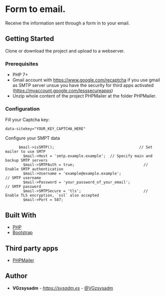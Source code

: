 # Form to email.

Receive the information sent through a form in to your email.

## Getting Started

Clone or download the project and upload to a webserver.

### Prerequisites

* PHP 7+
* Gmail account with https://www.google.com/recaptcha if you use gmail as SMTP server unsue you have the security for third apps activated (https://myaccount.google.com/lesssecureapps)
* Unzip whole content of the project PHPMailer at the folder PHPMailer.

### Configuration

Fill your Captcha key:
```
data-sitekey="YOUR_KEY_CAPTCHA_HERE"
```
Configure your SMPT data
```
      $mail->isSMTP();                                      // Set mailer to use SMTP
	    $mail->Host = 'smtp.example.example';  // Specify main and backup SMTP servers
	    $mail->SMTPAuth = true;                               // Enable SMTP authentication
	    $mail->Username = 'example@example.example';                 // SMTP username
	    $mail->Password = 'your_password_of_your_email';                           // SMTP password
	    $mail->SMTPSecure = 'tls';                            // Enable TLS encryption, `ssl` also accepted
	    $mail->Port = 587; 
```
## Built With

* [PHP](http://php.net/)
* [Bootstrap](https://getbootstrap.com/docs/4.1/getting-started/introduction/)

## Third party apps

* [PHPMailer](https://github.com/PHPMailer/PHPMailer)

## Author

* **VGzsysadm** - *https://sysadm.es* - [@VGzsysadm](https://github.com/VGzsysadm)


